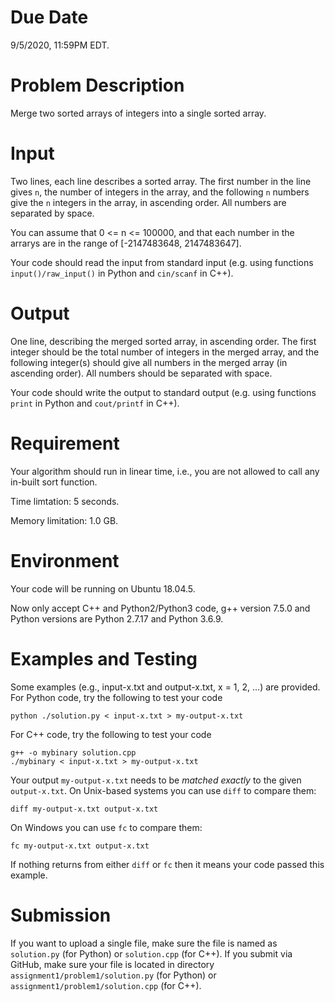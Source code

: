 # Due Date

9/5/2020, 11:59PM EDT.

# Problem Description

Merge two sorted arrays of integers into a single sorted array.

# Input

Two lines, each line describes a sorted array.  The first number in the line gives
`n`, the number of integers in the array, and the following `n` numbers give
the `n` integers in the array, in ascending order. All numbers are separated by space.

You can assume that 0 <= n <= 100000, and that each number in the arrarys
are in the range of [-2147483648, 2147483647]. 

Your code should read the input from standard input (e.g. 
using functions `input()/raw_input()` in Python and `cin/scanf` in C++).

# Output

One line, describing the merged sorted array, in ascending order.
The first integer should be the total number of integers in the merged array,
and the following integer(s) should give all numbers in the merged array (in ascending order). 
All numbers should be separated with space.

Your code should write the output to standard output (e.g. using functions `print` in Python and `cout/printf` in C++).

# Requirement

Your algorithm should run in linear time, i.e., you are not allowed to call any in-built sort function.

Time limtation: 5 seconds.

Memory limitation: 1.0 GB.

# Environment

Your code will be running on Ubuntu 18.04.5.

Now only accept C++ and Python2/Python3 code, g++ version 7.5.0 and Python versions are Python 2.7.17 and Python 3.6.9.

# Examples and Testing

Some examples (e.g., input-x.txt and output-x.txt, x = 1, 2, ...) are provided. 
For Python code, try the following to test your code
```
python ./solution.py < input-x.txt > my-output-x.txt
```
For C++ code, try the following to test your code
```
g++ -o mybinary solution.cpp
./mybinary < input-x.txt > my-output-x.txt
```

Your output `my-output-x.txt` needs to be *matched exactly* to the given `output-x.txt`.
On Unix-based systems you can use `diff` to compare them:
```
diff my-output-x.txt output-x.txt
```
On Windows you can use `fc` to compare them:
```
fc my-output-x.txt output-x.txt
```
If nothing returns from either `diff` or `fc` then it means your code passed this example.

# Submission

If you want to upload a single file, make sure the file is named as `solution.py` (for Python) or `solution.cpp` (for C++).
If you submit via GitHub, make sure your file is located in directory `assignment1/problem1/solution.py` (for Python) or `assignment1/problem1/solution.cpp` (for C++).
